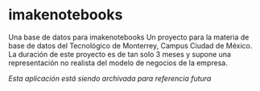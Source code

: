 # imakenotebooks
Una base de datos para imakenotebooks
Un proyecto para la materia de base de datos del Tecnológico de Monterrey, Campus Ciudad de México.
La duración de este proyecto es de tan solo 3 meses y supone una representación no realista del modelo de negocios de la empresa.

_Esta aplicación está siendo archivada para referencia futura_
